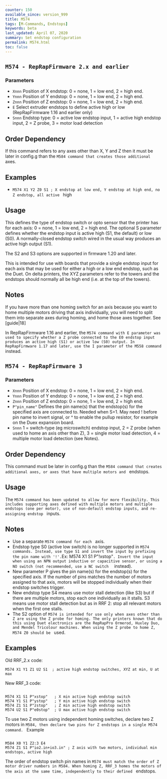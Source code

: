 ```yaml
---
counter: 150
available_since: version_999
title: M574
tags: [M-Commands, Endstops] 
keywords: beta 
last_updated: April 07, 2020 
summary: Set endstop configuration 
permalink: M574.html
toc: false 
---
```



## ` M574 - RepRapFirmware 2.x and earlier  ` 

### Parameters

* `Xnnn` Position of X endstop: 0 = none, 1 = low end, 2 = high end. 
* `Ynnn` Position of Y endstop: 0 = none, 1 = low end, 2 = high end. 
* `Znnn` Position of Z endstop: 0 = none, 1 = low end, 2 = high end. 
* `E` Select extruder endstops to define active high or low (RepRapFirmware 1.16 and earlier only)
* `Snnn` Endstop type: 0 = active low endstop input, 1 = active high endstop input, 2 = Z probe, 3 = motor load detection

## Order Dependency

If this command refers to any axes other than X, Y and Z then it must be later in config.g than the ` M584 command that creates those additional  ` axes.

## Examples

* ` M574 X1 Y2 Z0 S1 ; X endstop at low end, Y endstop at high end, no Z endstop, all active  ` high

## Usage

This defines the type of endstop switch or opto sensor that the printer has for each axis: 0 = none, 1 = low end, 2 = high end. The optional S parameter defines whether the endstop input is active high (S1, the default) or low (S0). A normally-closed endstop switch wired in the usual way produces an active high output (S1).

The S2 and S3 options are supported in firmware 1.20 and later.

This is intended for use with boards that provide a single endstop input for each axis that may be used for either a high or a low end endstop, such as the Duet. On delta printers, the XYZ parameters refer to the towers and the endstops should normally all be high end (i.e. at the top of the towers).

## Notes

If you have more than one homing switch for an axis because you want to home multiple motors driving that axis individually, you will need to split them into separate axes during homing, and home those axes together. See [guide|18]

In RepRapFirmware 1.16 and earlier, the ` M574 command with E parameter was used to specify whether a Z probe connected to the E0 endstop input produces an active high (S1) or active low (S0) output. In RepRapFirmware 1.17 and later, use the I parameter of the M558 command  ` instead.

## ` M574 - RepRapFirmware 3  ` 

### Parameters

* `Xnnn` Position of X endstop: 0 = none, 1 = low end, 2 = high end. 
* `Ynnn` Position of Y endstop: 0 = none, 1 = low end, 2 = high end. 
* `Znnn` Position of Z endstop: 0 = none, 1 = low end, 2 = high end. 
* `P"pin_name"` Defines the pin name(s) that the endstop(s) for the specified axis are connected to. Needed when S=1. May need ! before pin name to invert signal, or ^ to enable the pullup resistor, for example on the Duex expansion board.
* `Snnn` 1 = switch-type (eg microswitch) endstop input, 2 = Z probe (when used to home an axis other than Z), 3 = single motor load detection, 4 = multiple motor load detection (see Notes).

## Order Dependency

This command must be later in config.g than the ` M584 command that creates additional axes, or axes that have multiple motors and  ` endstops.

## Usage

The ` M574 command has been updated to allow for more flexibility. This includes supporting axes defined with multiple motors and multiple endstops (one per motor), use of non-default endstop inputs, and re-assigning endstop  ` inputs.

## Notes

* Use a separate ` M574 command for each  ` axis.
* Endstop type S0 (active low switch) is no longer supported in ` M574 commands. Instead, use type S1 and invert the input by prefixing the pin name with '!'. `Ex: M574 X1 S1 P"!xstop"`. Invert the input when using an NPN output inductive or capacitive sensor, or using a NO switch (not recommended, use a NC switch  ` instead).
* New parameter P gives the pin name(s) for the endstop(s) for the specified axis. If the number of pins matches the number of motors assigned to that axis, motors will be stopped individually when their endstop switches trigger. 
* New endstop type S4 means use motor stall detection (like S3) but if there are multiple motors, stop each one individually as it stalls. S3 means use motor stall detection but as in RRF 2: stop all relevant motors when the first one stalls.
* The S2 option of ` M574 is intended for use only when axes other than Z are using the Z probe for homing. The only printers known that do this using Duet electronics are the RepRapPro Ormerod, Huxley Duo, and Mendel Tricolour machines. When using the Z probe to home Z, M574 Z0 should be  ` used.

## Examples

Old RRF_2.x code:

```
M574 X1 Y1 Z1 U2 S1  ; active high endstop switches, XYZ at min, U at max
```

New RRF_3 code:

```

M574 X1 S1 P"xstop"   ; X min active high endstop switch
M574 Y1 S1 P"ystop"   ; Y min active high endstop switch
M574 Z1 S1 P"zstop"   ; Z min active high endstop switch
M574 U2 S1 P"e0stop"  ; U max active high endstop switch

```

To use two Z motors using independent homing switches, declare two Z motors in ` M584, then declare two pins for Z endstops in a single M574 command.  ` Example

```

M584 X0 Y1 Z2:3 E4
M574 Z1 S1 P"io2.in+io3.in" ; Z axis with two motors, individual min endstops, active high

```

The order of endstop switch pin names in ` M574 must match the order of Z motor driver numbers in M584. When homing Z, RRF_3 homes the motors of the axis at the same time, independently to their defined  ` endstops.

